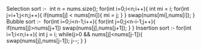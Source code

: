 Selection sort :-
​
int n = nums.size();
for(int i=0;i<n;i++){
int mi = i;
for(int j=i+1;j<n;j++){
if(nums[j] < nums[mi]){
mi = j;
}
}
swap(nums[mi],nums[i]);
}
​
Bubble sort :-
​
for(int i=0;i<n-1;i++){
for(int j=0;j<n-i-1;j++){
if(nums[j]>nums[j+1]) swap(nums[j],nums[j+1]);
}
}
Insertion sort :-
for(int i=1;i<n;i++){
int j = i;
while(j>0 && nums[j]<nums[j-1]){
swap(nums[j],nums[j-1]);
j--;
}
}
​